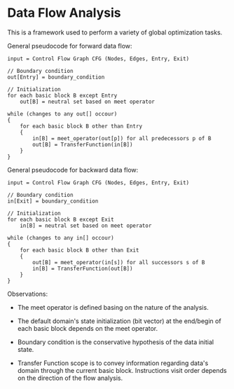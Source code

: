 # Data Flow Analysis
This is a framework used to perform a variety of global optimization tasks.

General pseudocode for forward data flow:
```
input = Control Flow Graph CFG (Nodes, Edges, Entry, Exit)

// Boundary condition
out[Entry] = boundary_condition

// Initialization
for each basic block B except Entry
    out[B] = neutral set based on meet operator

while (changes to any out[] occour)
{
    for each basic block B other than Entry
    {
        in[B] = meet_operator(out[p]) for all predecessors p of B
        out[B] = TransferFunction(in[B])
    }
}
```

General pseudocode for backward data flow:
```
input = Control Flow Graph CFG (Nodes, Edges, Entry, Exit)

// Boundary condition
in[Exit] = boundary_condition

// Initialization
for each basic block B except Exit
    in[B] = neutral set based on meet operator

while (changes to any in[] occour)
{
    for each basic block B other than Exit
    {
        out[B] = meet_operator(in[s]) for all successors s of B
        in[B] = TransferFunction(out[B])
    }
}
```

Observations:
- The meet operator is defined basing on the nature of the analysis.

- The default domain's state initialization (bit vector) at the end/begin of each basic block depends on the meet operator.

- Boundary condition is the conservative hypothesis of the data initial state. 

- Transfer Function scope is to convey information regarding data's domain through the current basic block. Instructions visit order depends on the direction of the flow analysis. 
